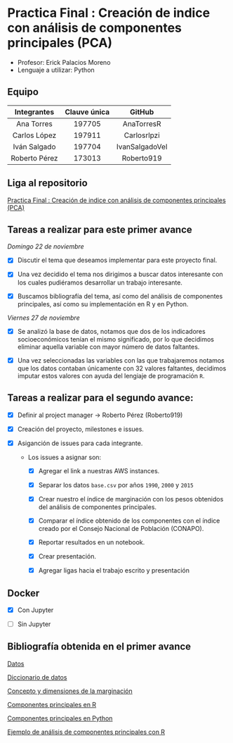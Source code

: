 # Practica Final : Creación de indice con análisis de componentes principales (PCA)

* Profesor: Erick Palacios Moreno
* Lenguaje a utilizar: Python

## Equipo

|Integrantes |Clauve única| GitHub |
|:---:|:---:|:---:|
|Ana Torres |197705| AnaTorresR |
|Carlos López | 197911 | Carlosrlpzi |
|Iván Salgado |197704| IvanSalgadoVel |
|Roberto Pérez| 173013 | Roberto919 |

## Liga al repositorio
[Practica Final : Creación de indice con análisis de componentes principales (PCA)](https://github.com/AnaTorresR/PracticaFinalMNO)


## Tareas a realizar para este primer avance


*Domingo 22 de noviembre*
- [X] Discutir el tema que deseamos implementar para este proyecto final.

- [X] Una vez decidido el tema nos dirigimos a buscar datos interesante con los cuales pudiéramos desarrollar un trabajo interesante.

- [X] Buscamos bibliografía del tema, así como del análisis de componentes principales, así como su implementación en R y en Python.

*Viernes 27 de noviembre*

- [X] Se analizó la base de datos, notamos que dos de los indicadores socioeconómicos tenían el mismo significado, por lo que decidimos eliminar aquella variable con mayor número de datos faltantes.

- [X] Una vez seleccionadas las variables con las que trabajaremos notamos que los datos contaban únicamente con 32 valores faltantes, decidimos imputar estos valores con ayuda del lengiaje de programación `R`.


## Tareas a realizar para el segundo avance:

- [X] Definir al project manager -> Roberto Pérez (Roberto919)

- [X] Creación del proyecto, milestones e issues.

- [X] Asiganción de issues para cada integrante.

    - Los issues a asignar son:

        - [X] Agregar el link a nuestras AWS instances.

        - [X] Separar los datos `base.csv` por años `1990`, `2000` y `2015`

        - [X] Crear nuestro el índice de marginación con los pesos obtenidos del análisis de componentes principales.

        - [X] Comparar el índice obtenido de los componentes con el índice creado por el Consejo Nacional de Población (CONAPO).

        - [X] Reportar resultados en un notebook.

        - [X] Crear presentación.

        - [X] Agregar ligas hacia el trabajo escrito y presentación


## Docker

- [X] Con Jupyter
- [ ] Sin Jupyter



## Bibliografía obtenida en el primer avance



[Datos](http://www.conapo.gob.mx/es/CONAPO/Datos_Abiertos_del_Indice_de_Marginacion)

[Diccionario de datos](https://www.gob.mx/cms/uploads/attachment/file/307289/Dicc_ent.pdf)

[Concepto y dimensiones de la marginación](http://www.conapo.gob.mx/work/models/CONAPO/Resource/1755/1/images/01Capitulo.pdf)

[Componentes principales en R](https://books.google.com.mx/books/about/Practical_Guide_To_Principal_Component_M.html?id=eFEyDwAAQBAJ&redir_esc=y)

[Componentes principales en Python](https://towardsdatascience.com/pca-using-python-scikit-learn-e653f8989e60)

[Ejemplo de análisis de componentes principales con R](https://www.cienciadedatos.net/documentos/35_principal_component_analysis)




